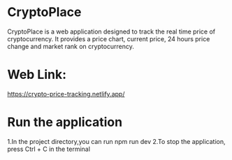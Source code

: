 # CryptoPlace
CryptoPlace is a web application designed to track the real time price of cryptocurrency. It provides a price chart, current price, 24 hours price change and market rank on cryptocurrency.
# Web Link: 
https://crypto-price-tracking.netlify.app/
# Run the application
1.In the project directory,you can run
npm run dev
2.To stop the application, press Ctrl + C in the terminal

